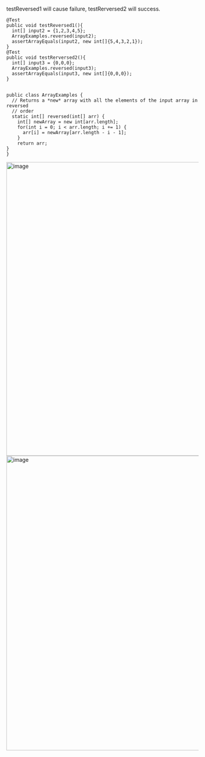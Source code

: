 testReversed1 will cause failure, testRerversed2 will success.
```
@Test
public void testReversed1(){
  int[] input2 = {1,2,3,4,5};
  ArrayExamples.reversed(input2);
  assertArrayEquals(input2, new int[]{5,4,3,2,1});
}
@Test
public void testRerversed2(){
  int[] input3 = {0,0,0};
  ArrayExamples.reversed(input3);
  assertArrayEquals(input3, new int[]{0,0,0});
}

```
```

public class ArrayExamples {
  // Returns a *new* array with all the elements of the input array in reversed
  // order
  static int[] reversed(int[] arr) {
    int[] newArray = new int[arr.length];
    for(int i = 0; i < arr.length; i += 1) {
      arr[i] = newArray[arr.length - i - 1];
    }
    return arr;
}
}
```
<img width="767" alt="image" src="https://github.com/Lyon0129/cse15l-lab-reports/assets/130290363/0b70552e-b506-42ab-ada3-2e1c7950b25c">

<img width="770" alt="image" src="https://github.com/Lyon0129/cse15l-lab-reports/assets/130290363/ddccb9d0-7605-4c16-98df-35b2309b6b9d">


